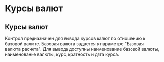 ﻿---
description: 2.4.7
---
# Курсы валют
## Курсы валют
Контрол предназначен для вывода курсов валют по отношению к базовой валюте.
Базовая валюта задается в параметре "Базовая валюта расчета".
Для вывода доступны наименование базовой валюты, наименование валюты, курс, кратность и дата курса.
